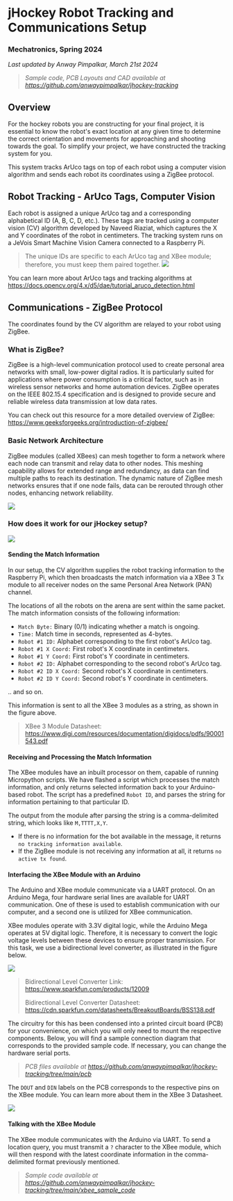 # jHockey Robot Tracking and Communications Setup

### Mechatronics, Spring 2024

*Last updated by Anway Pimpalkar, March 21st 2024*


> *Sample code, PCB Layouts and CAD available at https://github.com/anwaypimpalkar/jhockey-tracking*


## Overview

For the hockey robots you are constructing for your final project, it is essential to know the robot's exact location at any given time to determine the correct orientation and movements for approaching and shooting towards the goal. To simplify your project, we have constructed the tracking system for you.

This system tracks ArUco tags on top of each robot using a computer vision algorithm and sends each robot its coordinates using a ZigBee protocol.

## Robot Tracking - ArUco Tags, Computer Vision

Each robot is assigned a unique ArUco tag and a corresponding alphabetical ID (A, B, C, D, etc.). These tags are tracked using a computer vision (CV) algorithm developed by Naveed Riaziat, which captures the X and Y coordinates of the robot in centimeters. The tracking system runs on a JeVois Smart Machine Vision Camera connected to a Raspberry Pi.

> The unique IDs are specific to each ArUco tag and XBee module; therefore, you must keep them paired together.
![](src/Pairs.png)

You can learn more about ArUco tags and tracking algorithms at https://docs.opencv.org/4.x/d5/dae/tutorial_aruco_detection.html

## Communications - ZigBee Protocol

The coordinates found by the CV algorithm are relayed to your robot using ZigBee.

### What is ZigBee?

ZigBee is a high-level communication protocol used to create personal area networks with small, low-power digital radios. It is particularly suited for applications where power consumption is a critical factor, such as in wireless sensor networks and home automation devices. ZigBee operates on the IEEE 802.15.4 specification and is designed to provide secure and reliable wireless data transmission at low data rates. 

You can check out this resource for a more detailed overview of ZigBee: https://www.geeksforgeeks.org/introduction-of-zigbee/

### Basic Network Architecture

ZigBee modules (called XBees) can mesh together to form a  network where each node can transmit and relay data to other nodes. This meshing capability allows for extended range and redundancy, as data can find multiple paths to reach its destination. The dynamic nature of ZigBee mesh networks ensures that if one node fails, data can be rerouted through other nodes, enhancing network reliability.

![](src/Mesh.png)

### How does it work for our jHockey setup?

![](src/FlowChart.png)

#### Sending the Match Information

In our setup, the CV algorithm supplies the robot tracking information to the Raspberry Pi, which then broadcasts the match information via a XBee 3 Tx module to all receiver nodes on the same Personal Area Network (PAN) channel.

The locations of all the robots on the arena are sent within the same packet. The match information consists of the following information:

- `Match Byte:` Binary (0/1) indicating whether a match is ongoing.
- `Time:` Match time in seconds, represented as 4-bytes.
- `Robot #1 ID:` Alphabet corresponding to the first robot's ArUco tag.
- `Robot #1 X Coord:` First robot's X coordinate in centimeters.
- `Robot #1 Y Coord:` First robot's Y coordinate in centimeters.
- `Robot #2 ID:` Alphabet corresponding to the second robot's ArUco tag.
- `Robot #2 ID X Coord:` Second robot's X coordinate in centimeters.
- `Robot #2 ID Y Coord:` Second robot's Y coordinate in centimeters.

.. and so on.

This information is sent to all the XBee 3 modules as a string, as shown in the figure above. 

> XBee 3 Module Datasheet: https://www.digi.com/resources/documentation/digidocs/pdfs/90001543.pdf

#### Receiving and Processing the Match Information

The XBee modules have an inbuilt processor on them, capable of running Micropython scripts. We have flashed a script which processes the match information, and only returns selected information back to your Arduino-based robot. The script has a predefined `Robot ID`, and parses the string for information pertaining to that particular ID. 

The output from the module after parsing the string is a comma-delimited string, which looks like  `M,TTTT,X,Y`.

- If there is no information for the bot available in the message, it returns `no tracking information available`.
- If the ZigBee module is not receiving any information at all, it returns `no active tx found`.

#### Interfacing the XBee Module with an Arduino

The Arduino and XBee module communicate via a UART protocol. On an Arduino Mega, four hardware serial lines are available for UART communication. One of these is used to establish communication with our computer, and a second one is utilized for XBee communication.

XBee modules operate with 3.3V digital logic, while the Arduino Mega operates at 5V digital logic. Therefore, it is necessary to convert the logic voltage levels between these devices to ensure proper transmission. For this task, we use a bidirectional level converter, as illustrated in the figure below.

![](src/LevelConverter.png)

> Bidirectional Level Converter Link: https://www.sparkfun.com/products/12009
> 
> Bidirectional Level Converter Datasheet: https://cdn.sparkfun.com/datasheets/BreakoutBoards/BSS138.pdf

The circuitry for this has been condensed into a printed circuit board (PCB) for your convenience, on which you will only need to mount the respective components. Below, you will find a sample connection diagram that corresponds to the provided sample code. If necessary, you can change the hardware serial ports.

> *PCB files available at https://github.com/anwaypimpalkar/jhockey-tracking/tree/main/pcb*

The `DOUT` and `DIN` labels on the PCB corresponds to the respective pins on the XBee module. You can learn more about them in the XBee 3 Datasheet. 

![](src/Connections.png)

#### Talking with the XBee Module

The XBee module communicates with the Arduino via UART. To send a location query, you must transmit a `?` character to the XBee module, which will then respond with the latest coordinate information in the comma-delimited format previously mentioned.

> *Sample code available at https://github.com/anwaypimpalkar/jhockey-tracking/tree/main/xbee_sample_code*